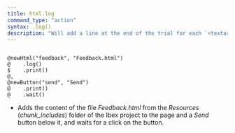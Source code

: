 ```yaml
---
title: html.log
command_type: "action"
syntax: .log()
description: "Will add a line at the end of the trial for each `<textarea>`, `<input type='text'>`, `<input type='checkbox'>` and `<input type='radio'>` in the document."
---
```


<!--more-->

<pre><code class="language-diff-javascript diff-highlight try-">
@newHtml("feedback", "Feedback.html")
@    .log()
$    .print()
@,
@newButton("send", "Send")
@    .print()
@    .wait()
</code></pre>

+ Adds the content of the file *Feedback.html* from the *Resources* (*chunk_includes*) folder of the Ibex project to the page and a *Send* button below it, and waits for a click on the button. 		
